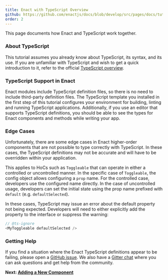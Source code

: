 ```yaml
---
title: Enact with TypeScript Overview
github: https://github.com/enactjs/docs/blob/develop/src/pages/docs/tutorials/tutorial-typescript-enact/typescript-overview/index.md
order: 2
---
```


This page documents how Enact and TypeScript work together.

### About TypeScript

This tutorial assumes you already know about TypeScript, its syntax, and its use. If you are unfamiliar with TypeScript and wish to get a quick introduction to it, refer to the official [TypeScript overview](https://www.typescriptlang.org/docs/handbook/typescript-in-5-minutes.html).

 ### TypeScript Support in Enact

Enact modules include TypeScript definition files, so there is no need to include third-party definition files.  The TypeScript template you installed in the first step of this tutorial configures your environment for building, linting and running TypeScript applications. Additionally, if you use an editor that supports TypeScript definitions, you should be able to see the types for Enact components and methods while writing your app.

### Edge Cases

Unfortunately, there are some edge cases in Enact higher-order components that are not possible to type correctly with TypeScript. In these cases, the TypeScript definitions may not be accurate and will have to be overridden within your application.

This applies to HoCs such as `Toggleable` that can operate in either a controlled or uncontrolled manner. In the specific case of `Toggleable`, the config object allows configuring a `prop` name. For the controlled case, developers use the configured name directly. In the case of uncontrolled usage, developers can set the initial state using the prop name prefixed with `default` (e.g. `defaultSelected`).

In these cases, TypeScript may issue an error about the default property not being expected. Developers will need to either explicitly add the property to the interface or suppress the warning:

```ts
// @ts-ignore
<MyToggleable defaultSelected />
```

### Getting Help

If you find a situation where the Enact TypeScript definitions appear to be failing, please open a [GitHub issue](https://github.com/enactjs/enact/issues). We also have a [Gitter chat](https://gitter.im/EnactJS/Lobby/~chat#share) where you can ask questions and get help from the community.

**Next: [Adding a New Component](../adding-a-new-component/)**
